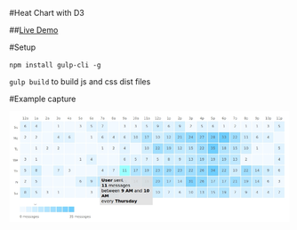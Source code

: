 #Heat Chart with D3

##[Live Demo](www.razorcodes.com/portfolio/webapps/heatchart/index.html)

#Setup

`npm install gulp-cli -g`

`gulp build` to build js and css dist files

#Example capture

![ScreenShot](capture.jpg)
